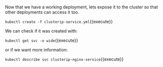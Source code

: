 Now that we have a working deployment, lets expose it to the cluster so that other deployments can access it too.

`kubectl create -f clusterip-service.yml`{{execute}}

We can check if it was created with:

`kubectl get svc -o wide`{{execute}}

or if we want more information:

`kubectl describe svc clusterip-nginx-service`{{execute}}